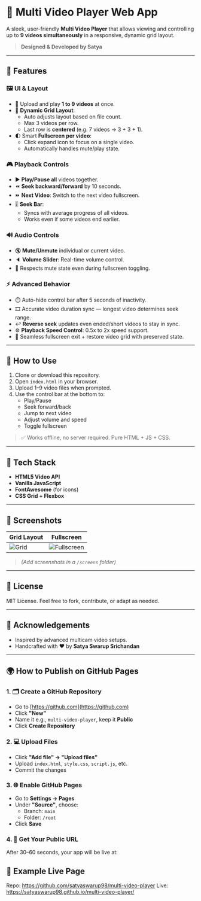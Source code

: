 # 🎥 Multi Video Player Web App

A sleek, user-friendly **Multi Video Player** that allows viewing and controlling up to **9 videos simultaneously** in a responsive, dynamic grid layout.

> **Designed & Developed by Satya**

---

## 🌟 Features

### 🖼️ UI & Layout

- 📁 Upload and play **1 to 9 videos** at once.
- 📐 **Dynamic Grid Layout**:
  - Auto adjusts layout based on file count.
  - Max 3 videos per row.
  - Last row is **centered** (e.g. 7 videos → 3 + 3 + 1).
- 🌓 Smart **Fullscreen per video**:
  - Click expand icon to focus on a single video.
  - Automatically handles mute/play state.

### 🎮 Playback Controls

- ▶️ **Play/Pause all** videos together.
- ⏪ **Seek backward/forward** by 10 seconds.
- ⏩ **Next Video**: Switch to the next video fullscreen.
- 🎚️ **Seek Bar**:
  - Syncs with average progress of all videos.
  - Works even if some videos end earlier.

### 🔊 Audio Controls

- 🔇 **Mute/Unmute** individual or current video.
- 🔈 **Volume Slider**: Real-time volume control.
- 🔁 Respects mute state even during fullscreen toggling.

### ⚡ Advanced Behavior

- ⏱️ Auto-hide control bar after 5 seconds of inactivity.
- 🎞️ Accurate video duration sync — longest video determines seek range.
- ↩️ **Reverse seek** updates even ended/short videos to stay in sync.
- ⚙️ **Playback Speed Control**: 0.5x to 2x speed support.
- 🔄 Seamless fullscreen exit + restore video grid with preserved state.

---

## 📂 How to Use

1. Clone or download this repository.
2. Open `index.html` in your browser.
3. Upload 1–9 video files when prompted.
4. Use the control bar at the bottom to:
   - Play/Pause
   - Seek forward/back
   - Jump to next video
   - Adjust volume and speed
   - Toggle fullscreen

> ✅ Works offline, no server required. Pure HTML + JS + CSS.

---

## 🧠 Tech Stack

- **HTML5 Video API**
- **Vanilla JavaScript**
- **FontAwesome** (for icons)
- **CSS Grid + Flexbox**

---

## 📸 Screenshots

| Grid Layout | Fullscreen |
|-------------|------------|
| ![Grid](screens/grid.png) | ![Fullscreen](screens/fullscreen.png) |

> _(Add screenshots in a `/screens` folder)_

---

## 📄 License

MIT License. Feel free to fork, contribute, or adapt as needed.

---

## 🙏 Acknowledgements

- Inspired by advanced multicam video setups.
- Handcrafted with ❤️ by **Satya Swarup Srichandan**

---

## 🌍 How to Publish on GitHub Pages

### 1. 🗂 Create a GitHub Repository

- Go to [https://github.com](https://github.com)
- Click **"New"**
- Name it e.g., `multi-video-player`, keep it **Public**
- Click **Create Repository**

### 2. 💻 Upload Files

- Click **"Add file" → "Upload files"**
- Upload `index.html`, `style.css`, `script.js`, etc.
- Commit the changes

### 3. 🌐 Enable GitHub Pages

- Go to **Settings → Pages**
- Under **"Source"**, choose:
  - Branch: `main`
  - Folder: `/root`
- Click **Save**

### 4. 🔗 Get Your Public URL

After 30–60 seconds, your app will be live at:

## 🔗 Example Live Page


Repo: https://github.com/satyaswarup98/multi-video-player
Live: https://satyaswarup98.github.io/multi-video-player/
